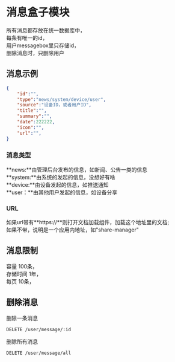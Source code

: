 # 消息盒子模块  
所有消息都存放在统一数据库中，  
每条有唯一的id，  
用户messagebox里只存储id，  
删除消息时，只删除用户  

## 消息示例  
```json
{
    "id":"",
    "type":"news/system/device/user",
    "source":"设备ID，或者用户ID",
    "title":"",
    "summary":"",
    "date":222222,
    "icon":"",
    "url":"",
}
```

### 消息类型  
**news:**由管理后台发布的信息，如新闻、公告一类的信息  
**system:**由系统的发起的信息，没想好有啥  
**device:**由设备发起的信息，如推送通知  
**user：**由其他用户发起的信息，如设备分享  

### URL
如果url带有**https://**则打开文档加载组件，加载这个地址里的文档;  
如果不带，说明是一个应用内地址，如"share-manager"  

## 消息限制  
容量 100条，  
存储时间 1年，  
每页 10条，  

## 删除消息  
删除一条消息  
```
DELETE /user/message/:id 
```
删除所有消息  
```
DELETE /user/message/all
```
